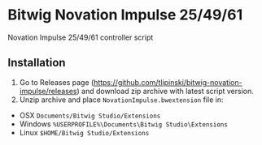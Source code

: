 # Bitwig Novation Impulse 25/49/61
Novation Impulse 25/49/61 controller script

## Installation
1. Go to Releases page (https://github.com/tlipinski/bitwig-novation-impulse/releases) and download zip archive with latest script version.
2. Unzip archive and place `NovationImpulse.bwextension` file in:
- OSX
    `Documents/Bitwig Studio/Extensions`
- Windows
    `%USERPROFILE%\Documents\Bitwig Studio\Extensions`
- Linux
    `$HOME/Bitwig Studio/Extensions`
